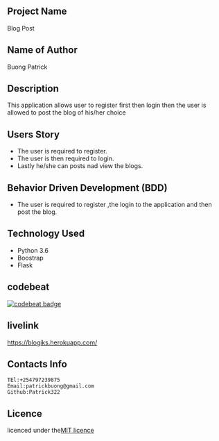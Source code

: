 ## Project Name
Blog Post

## Name of Author

Buong Patrick

## Description

This application allows user to register first then login then the user is allowed to post the blog of his/her choice

## Users Story
* The user is required to register.
* The user is then required to login.
* Lastly he/she can posts nad view the blogs.


## Behavior Driven Development (BDD)
* The user is required to register ,the login to the application and then post the blog.


## Technology Used
* Python 3.6
* Boostrap
* Flask

## codebeat

[![codebeat badge](https://codebeat.co/badges/faabe25f-bc1e-4ed8-9a46-6af6ceda3202)](https://codebeat.co/projects/github-com-patrick322-bloggpost-2-master)

## livelink

https://blogiks.herokuapp.com/

## Contacts Info

    TEl:+254797239875
    Email:patrickbuong@gmail.com
    Github:Patrick322

## Licence

licenced under the[MIT licence](LICENCED)